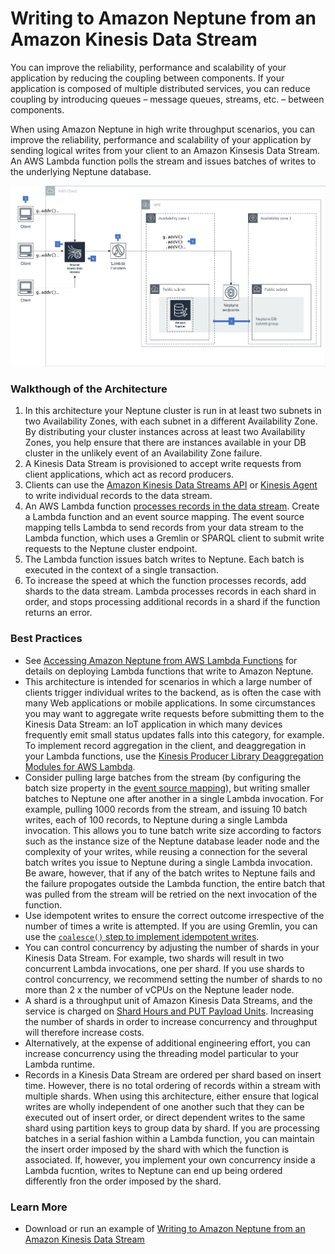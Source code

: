 # Writing to Amazon Neptune from an Amazon Kinesis Data Stream

You can improve the reliability, performance and scalability of your application by reducing the coupling between components. If your application is composed of multiple distributed services, you can reduce coupling by introducing queues – message queues, streams, etc. – between components.

When using Amazon Neptune in high write throughput scenarios, you can improve the reliability, performance and scalability of your application by sending logical writes from your client to an Amazon Kinsesis Data Stream. An AWS Lambda function  polls the stream and issues batches of writes to the underlying Neptune database.

![Kinesis Neptune](kinesis-neptune.png)

### Walkthough of the Architecture

  1. In this architecture your Neptune cluster is run in at least two subnets in two Availability Zones, with each subnet in a different Availability Zone. By distributing your cluster instances across at least two Availability Zones, you help ensure that there are instances available in your DB cluster in the unlikely event of an Availability Zone failure.
  2. A Kinesis Data Stream is provisioned to accept write requests from client applications, which act as record producers.
  3. Clients can use the [Amazon Kinesis Data Streams API](https://docs.aws.amazon.com/streams/latest/dev/developing-producers-with-sdk.html) or [Kinesis Agent](https://docs.aws.amazon.com/streams/latest/dev/writing-with-agents.html) to write individual records to the data stream.
  4. An AWS Lambda function [processes records in the data stream](https://docs.aws.amazon.com/lambda/latest/dg/with-kinesis.html). Create a Lambda function and an event source mapping. The event source mapping tells Lambda to send records from your data stream to the Lambda function, which uses a Gremlin or SPARQL client to submit write requests to the Neptune cluster endpoint.
  5. The Lambda function issues batch writes to Neptune. Each batch is executed in the context of a single transaction. 
  6. To increase the speed at which the function processes records, add shards to the data stream. Lambda processes records in each shard in order, and stops processing additional records in a shard if the function returns an error.

### Best Practices

  * See [Accessing Amazon Neptune from AWS Lambda Functions](../../src/accessing-from-aws-lambda) for details on deploying Lambda functions that write to Amazon Neptune.
  * This architecture is intended for scenarios in which a large number of clients trigger individual writes to the backend, as is often the case with many Web applications or mobile applications. In some circumstances you may want to aggregate write requests before submitting them to the Kinesis Data Stream: an IoT application in which many devices frequently emit small status updates falls into this category, for example. To implement record aggregation in the client, and deaggregation in your Lambda functions, use the [Kinesis Producer Library Deaggregation Modules for AWS Lambda](https://github.com/awslabs/kinesis-aggregation).
  * Consider pulling large batches from the stream (by configuring the batch size property in the [event source mapping](https://docs.aws.amazon.com/lambda/latest/dg/with-kinesis.html#services-kinesis-eventsourcemapping)), but writing smaller batches to Neptune one after another in a single Lambda invocation. For example, pulling 1000 records from the stream, and issuing 10 batch writes, each of 100 records, to Neptune during a single Lambda invocation. This allows you to tune batch write size according to factors such as the instance size of the Neptune database leader node and the complexity of your writes, while reusing a connection for the several batch writes you issue to Neptune during a single Lambda invocation. Be aware, however, that if any of the batch writes to Neptune fails and the failure propogates outside the Lambda function, the entire batch that was pulled from the stream will be retried on the next invocation of the function. 
  * Use idempotent writes to ensure the correct outcome irrespective of the number of times a write is attempted. If you are using Gremlin, you can use the [`coalesce()` step to implement idempotent writes](http://kelvinlawrence.net/book/Gremlin-Graph-Guide.html#coaladdv).
  * You can control concurrency by adjusting the number of shards in your Kinesis Data Stream. For example, two shards will result in two concurrent Lambda invocations, one per shard. If you use shards to control concurrency, we recommend setting the number of shards to no more than 2 x the number of vCPUs on the Neptune leader node.
  * A shard is a throughput unit of Amazon Kinesis Data Streams, and the service is charged on [Shard Hours and PUT Payload Units](https://aws.amazon.com/kinesis/data-streams/pricing/). Increasing the number of shards in order to increase concurrency and throughput will therefore increase costs. 
  * Alternatively, at the expense of additional engineering effort, you can increase concurrency using the threading model particular to your Lambda runtime.
  * Records in a Kinesis Data Stream are ordered per shard based on insert time. However, there is no total ordering of records within a stream with multiple shards. When using this architecture, either ensure that logical writes are wholly independent of one another such that they can be executed out of insert order, or direct dependent writes to the same shard using partition keys to group data by shard. If you are processing batches in a serial fashion within a Lambda function, you can maintain the insert order imposed by the shard with which the function is associated. If, however, you implement your own concurrency inside a Lambda fucntion, writes to Neptune can end up being ordered differently fron the order imposed by the shard.
  
### Learn More

  * Download or run an example of [Writing to Amazon Neptune from an Amazon Kinesis Data Stream](https://github.com/aws-samples/amazon-neptune-samples/tree/master/gremlin/stream-2-neptune)